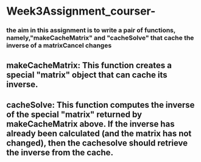 # Week3Assignment_courser-
### the aim in this assignment is to write a pair of functions, namely,"makeCacheMatrix" and "cacheSolve" that cache the inverse of a matrixCancel changes
## makeCacheMatrix: This function creates a special "matrix" object that can cache its inverse.
## cacheSolve: This function computes the inverse of the special "matrix" returned by makeCacheMatrix above. If the inverse has already been calculated (and the matrix has not changed), then the cachesolve should retrieve the inverse from the cache.
